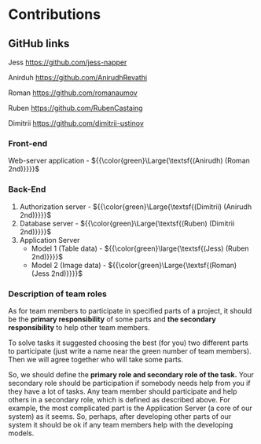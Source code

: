 ﻿# **Contributions**

## **GitHub links**

Jess <https://github.com/jess-napper> 

Anirduh <https://github.com/AnirudhRevathi>

Roman <https://github.com/romanaumov>

Ruben <https://github.com/RubenCastaing>

Dimitrii <https://github.com/dimitrii-ustinov>


### **Front-end**

Web-server application - ${{\color{green}\Large{\textsf{(Anirudh) (Roman 2nd)}}}}\$

### **Back-End**

1. Authorization server - ${{\color{green}\Large{\textsf{(Dimitrii) (Anirudh 2nd)}}}}\$
1. Database server - ${{\color{green}\Large{\textsf{(Ruben) (Dimitrii 2nd)}}}}\$
1. Application Server
   - Model 1 (Table data) - ${{\color{green}\large{\textsf{(Jess) (Ruben 2nd)}}}}\$
   - Model 2 (Image data) - ${{\color{green}\Large{\textsf{(Roman) (Jess 2nd)}}}}\$


### **Description of team roles**

As for team members to participate in specified parts of a project, it should be the **primary responsibility** of some parts and **the secondary responsibility** to help other team members. 

To solve tasks it suggested choosing the best (for you) two different parts to participate (just write a name near the green number of team members). Then we will agree together who will take some parts.

So, we should define the **primary role and secondary role of the task.** Your secondary role should be participation if somebody needs help from you if they have a lot of tasks. Any team member should participate and help others in a secondary role, which is defined as described above. For example, the most complicated part is the Application Server (a core of our system) as it seems. So, perhaps, after developing other parts of our system it should be ok if any team members help with the developing models.
